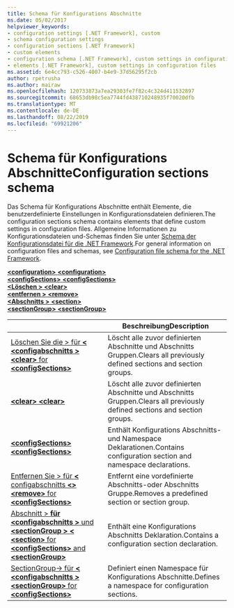 ```yaml
---
title: Schema für Konfigurations Abschnitte
ms.date: 05/02/2017
helpviewer_keywords:
- configuration settings [.NET Framework], custom
- schema configuration settings
- configuration sections [.NET Framework]
- custom elements
- configuration schema [.NET Framework], custom settings in configuration files
- elements [.NET Framework], custom settings in configuration files
ms.assetid: 6e4cc793-c526-4007-b4e9-37d56295f2cb
author: rpetrusha
ms.author: mairaw
ms.openlocfilehash: 120733873a7ea29303fe7f82c4c324d411532897
ms.sourcegitcommit: 68653db98c5ea7744fd438710248935f70020dfb
ms.translationtype: MT
ms.contentlocale: de-DE
ms.lasthandoff: 08/22/2019
ms.locfileid: "69921206"
---
```

# <a name="configuration-sections-schema"></a><span data-ttu-id="1ba4a-102">Schema für Konfigurations Abschnitte</span><span class="sxs-lookup"><span data-stu-id="1ba4a-102">Configuration sections schema</span></span>

<span data-ttu-id="1ba4a-103">Das Schema für Konfigurations Abschnitte enthält Elemente, die benutzerdefinierte Einstellungen in Konfigurationsdateien definieren.</span><span class="sxs-lookup"><span data-stu-id="1ba4a-103">The configuration sections schema contains elements that define custom settings in configuration files.</span></span> <span data-ttu-id="1ba4a-104">Allgemeine Informationen zu Konfigurationsdateien und-Schemas finden Sie unter [Schema der Konfigurationsdatei für die .NET Framework](index.md).</span><span class="sxs-lookup"><span data-stu-id="1ba4a-104">For general information on configuration files and schemas, see [Configuration file schema for the .NET Framework](index.md).</span></span>

<span data-ttu-id="1ba4a-105">[ **\<configuration>** ](configuration-element.md) </span><span class="sxs-lookup"><span data-stu-id="1ba4a-105">[**\<configuration>**](configuration-element.md) </span></span>  
<span data-ttu-id="1ba4a-106">[ **\<configSections>** ](configsections-element-for-configuration.md) </span><span class="sxs-lookup"><span data-stu-id="1ba4a-106">[**\<configSections>**](configsections-element-for-configuration.md) </span></span>  
<span data-ttu-id="1ba4a-107">[ **\<Löschen >** ](clear-element-for-configsections.md) </span><span class="sxs-lookup"><span data-stu-id="1ba4a-107">[**\<clear>**](clear-element-for-configsections.md) </span></span>  
<span data-ttu-id="1ba4a-108">[ **\<entfernen >** ](remove-element-for-configsections.md) </span><span class="sxs-lookup"><span data-stu-id="1ba4a-108">[**\<remove>**](remove-element-for-configsections.md) </span></span>  
<span data-ttu-id="1ba4a-109">[ **\<Abschnitts >** ](section-element.md) </span><span class="sxs-lookup"><span data-stu-id="1ba4a-109">[**\<section>**](section-element.md) </span></span>  
[<span data-ttu-id="1ba4a-110"> **\<sectionGroup>** </span><span class="sxs-lookup"><span data-stu-id="1ba4a-110">**\<sectionGroup>**</span></span>](sectiongroup-element-for-configsections.md)

|     | <span data-ttu-id="1ba4a-111">Beschreibung</span><span class="sxs-lookup"><span data-stu-id="1ba4a-111">Description</span></span> |
| --- | ----------- |
| [<span data-ttu-id="1ba4a-112">Löschen Sie die > für  **\<**  **\<configabschnitts >** </span><span class="sxs-lookup"><span data-stu-id="1ba4a-112">**\<clear>** for **\<configSections>**</span></span>](clear-element-for-configsections.md) | <span data-ttu-id="1ba4a-113">Löscht alle zuvor definierten Abschnitte und Abschnitts Gruppen.</span><span class="sxs-lookup"><span data-stu-id="1ba4a-113">Clears all previously defined sections and section groups.</span></span> |
| [<span data-ttu-id="1ba4a-114"> **\<clear>** </span><span class="sxs-lookup"><span data-stu-id="1ba4a-114">**\<clear>**</span></span>](clear-element-for-configsections.md) | <span data-ttu-id="1ba4a-115">Löscht alle zuvor definierten Abschnitte und Abschnitts Gruppen.</span><span class="sxs-lookup"><span data-stu-id="1ba4a-115">Clears all previously defined sections and section groups.</span></span> |
| [<span data-ttu-id="1ba4a-116"> **\<configSections>** </span><span class="sxs-lookup"><span data-stu-id="1ba4a-116">**\<configSections>**</span></span>](configsections-element-for-configuration.md) | <span data-ttu-id="1ba4a-117">Enthält Konfigurations Abschnitts-und Namespace Deklarationen.</span><span class="sxs-lookup"><span data-stu-id="1ba4a-117">Contains configuration section and namespace declarations.</span></span> |
| [<span data-ttu-id="1ba4a-118">Entfernen Sie > für  **\<** configabschnitts  **\<>** </span><span class="sxs-lookup"><span data-stu-id="1ba4a-118">**\<remove>** for **\<configSections>**</span></span>](remove-element-for-configsections.md) | <span data-ttu-id="1ba4a-119">Entfernt eine vordefinierte Abschnitts-oder Abschnitts Gruppe.</span><span class="sxs-lookup"><span data-stu-id="1ba4a-119">Removes a predefined section or section group.</span></span> |
| [<span data-ttu-id="1ba4a-120">Abschnitt > **für \<configabschnitts >** und  **\<sectionGroup >**  **\<** </span><span class="sxs-lookup"><span data-stu-id="1ba4a-120">**\<section>** for **\<configSections>** and **\<sectionGroup>**</span></span>](section-element.md) | <span data-ttu-id="1ba4a-121">Enthält eine Konfigurations Abschnitts Deklaration.</span><span class="sxs-lookup"><span data-stu-id="1ba4a-121">Contains a configuration section declaration.</span></span> |
| [<span data-ttu-id="1ba4a-122">SectionGroup-> für  **\<**  **\<configabschnitts >** </span><span class="sxs-lookup"><span data-stu-id="1ba4a-122">**\<sectionGroup>** for **\<configSections>**</span></span>](sectiongroup-element-for-configsections.md) | <span data-ttu-id="1ba4a-123">Definiert einen Namespace für Konfigurations Abschnitte.</span><span class="sxs-lookup"><span data-stu-id="1ba4a-123">Defines a namespace for configuration sections.</span></span> |
